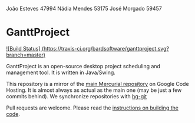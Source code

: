 João Esteves 47994
Nádia Mendes 53175
José Morgado 59457

GanttProject
============
[![Build Status] (https://travis-ci.org/bardsoftware/ganttproject.svg?branch=master)](https://travis-ci.org/bardsoftware/ganttproject)

GanttProject is an open-source desktop project scheduling and management tool. It is written in Java/Swing.

This repository is a mirror of the [main Mercurial repository](https://code.google.com/p/ganttproject/source/browse/) on Google Code Hosting. It is almost always as actual as the main one (may be just a few commits behind). We synchronize repositories with [hg-git](http://hg-git.github.io/)

Pull requests are welcome. Please read the [instructions on building the code](https://code.google.com/p/ganttproject/wiki/BuildingGanttProject).
